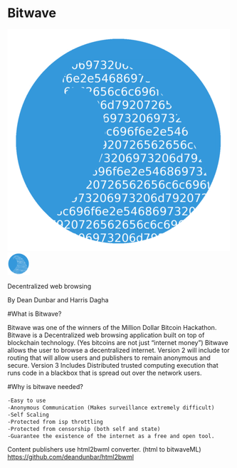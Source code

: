 # Bitwave
![Bitwave logo](logo.png)
<img src="logo.png" width="50">

Decentralized web browsing

By Dean Dunbar and Harris Dagha



#What is Bitwave?

Bitwave was one of the winners of the Million Dollar Bitcoin Hackathon. Bitwave is a Decentralized web browsing application built on top of blockchain technology. (Yes bitcoins are not just “internet money”) Bitwave allows the user to browse a decentralized internet. Version 2 will include tor routing that will allow users and publishers to remain anonymous and secure. Version 3 Includes Distributed trusted computing execution that runs code in a blackbox that is spread out over the network users.

#Why is bitwave needed?


	-Easy to use
	-Anonymous Communication (Makes surveillance extremely difficult)
	-Self Scaling
	-Protected from isp throttling
	-Protected from censorship (both self and state)
	-Guarantee the existence of the internet as a free and open tool.



Content publishers use html2bwml converter. (html to bitwaveML)
https://github.com/deandunbar/html2bwml
